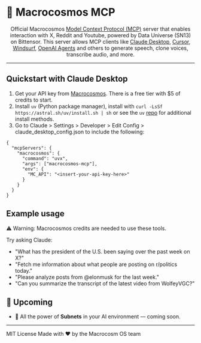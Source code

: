 
# 🌌 Macrocosmos MCP

<p align="center">
  Official Macrocosmos <a href="https://github.com/modelcontextprotocol">Model Context Protocol (MCP)</a> server that enables interaction with X, Reddit and Youtube, powered by Data Universe (SN13) on Bittensor. This server allows MCP clients like <a href="https://www.anthropic.com/claude">Claude Desktop</a>, <a href="https://www.cursor.so">Cursor</a>, <a href="https://codeium.com/windsurf">Windsurf</a>, <a href="https://github.com/openai/openai-agents-python">OpenAI Agents</a> and others to generate speech, clone voices, transcribe audio, and more.
</p>

---

## Quickstart with Claude Desktop

1. Get your API key from [Macrocosmos](https://app.macrocosmos.ai/account?tab=api-keys). There is a free tier with $5 of credits to start.
2. Install `uv` (Python package manager), install with `curl -LsSf https://astral.sh/uv/install.sh | sh` or see the `uv` [repo](https://github.com/astral-sh/uv) for additional install methods.
3. Go to Claude > Settings > Developer > Edit Config > claude_desktop_config.json to include the following:

```
{
  "mcpServers": {
    "macrocosmos": {
      "command": "uvx",
      "args": ["macrocosmos-mcp"],
      "env": {
        "MC_API": "<insert-your-api-key-here>"
      }
    }
  }
}

```

## Example usage

⚠️ Warning: Macrocosmos credits are needed to use these tools.

Try asking Claude:

- "What has the president of the U.S. been saying over the past week on X?"
- "Fetch me information about what people are posting on r/politics today."
- "Please analyze posts from @elonmusk for the last week."
- "Can you summarize the transcript of the latest video from WolfeyVGC?"


## 🔮 Upcoming

- 🧠 All the power of **Subnets** in your AI environment — coming soon.

---

MIT License
Made with ❤️ by the Macrocosm OS team

